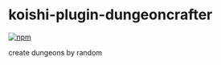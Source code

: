 # koishi-plugin-dungeoncrafter

[![npm](https://img.shields.io/npm/v/koishi-plugin-dungeoncrafter?style=flat-square)](https://www.npmjs.com/package/koishi-plugin-dungeoncrafter)

create dungeons by random
